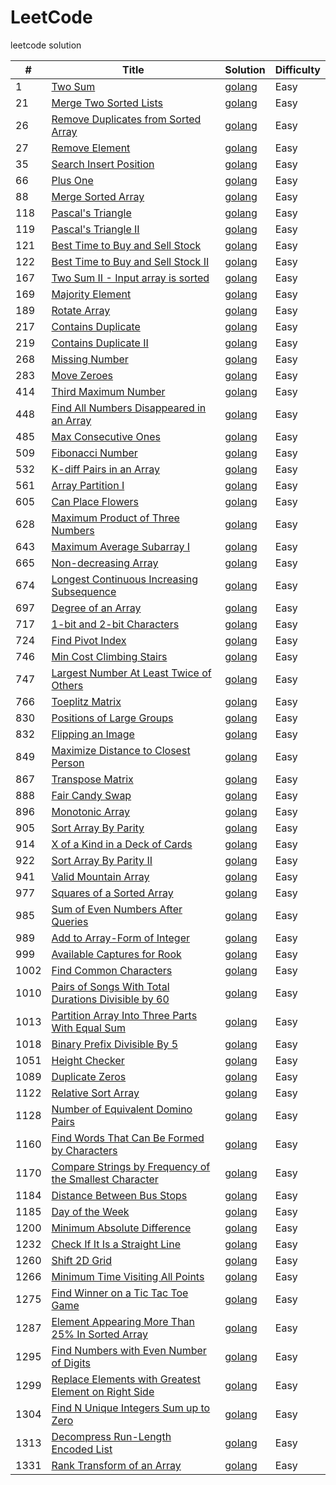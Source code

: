 # LeetCode
leetcode solution

| # | Title | Solution | Difficulty |
| ---- | ---- | ---- | ----|
| 1 | [Two Sum](https://leetcode.com/problems/two-sum/) | [golang](https://github.com/LooJee/LeetCode/blob/master/algorithms/golang/TwoSum/TwoSum.go) | Easy |
| 21 | [Merge Two Sorted Lists](https://leetcode.com/problems/merge-two-sorted-lists/) | [golang](https://github.com/LooJee/LeetCode/blob/master/algorithms/golang/MergeTwoSortedLists/MergeTwoSortedLists.go) | Easy |
| 26 | [Remove Duplicates from Sorted Array](https://leetcode.com/problems/remove-duplicates-from-sorted-array/) | [golang](https://github.com/LooJee/LeetCode/blob/master/algorithms/golang/RemoveDuplicatesfromSortedArray/RemoveDuplicatesfromSortedArray.go) | Easy |
| 27 | [Remove Element](https://leetcode.com/problems/remove-element/) | [golang](https://github.com/LooJee/LeetCode/blob/master/algorithms/golang/RemoveElement/RemoveElement.go) | Easy |
| 35 | [Search Insert Position](https://leetcode.com/problems/search-insert-position/) | [golang](https://github.com/LooJee/LeetCode/blob/master/algorithms/golang/SearchInsertPosition/SearchInsertPosition.go) | Easy |
| 66 | [Plus One](https://leetcode.com/problems/plus-one/) | [golang](https://github.com/LooJee/LeetCode/blob/master/algorithms/golang/plusOne/plusOne.go) | Easy |
| 88 | [Merge Sorted Array](https://leetcode.com/problems/merge-sorted-array/) | [golang](https://github.com/LooJee/LeetCode/blob/master/algorithms/golang/MergeSortedArray/MergeSortedArray.go) | Easy |
| 118 | [Pascal's Triangle](https://leetcode.com/problems/pascals-triangle/) | [golang](https://github.com/LooJee/LeetCode/blob/master/algorithms/golang/PascalsTriangle/PascalsTriangle.go) | Easy |
| 119 | [Pascal's Triangle II](https://leetcode.com/problems/pascals-triangle-ii/) | [golang](https://github.com/LooJee/LeetCode/blob/master/algorithms/golang/PascalsTriangleII/PascalsTriangleII.go) | Easy |
| 121 | [Best Time to Buy and Sell Stock](https://leetcode.com/problems/best-time-to-buy-and-sell-stock/) | [golang](https://github.com/LooJee/LeetCode/blob/master/algorithms/golang/BestTimetoBuyandSellStock/BestTimetoBuyandSellStock.go) | Easy |
| 122 | [Best Time to Buy and Sell Stock II](https://leetcode.com/problems/best-time-to-buy-and-sell-stock-ii/) | [golang](https://github.com/LooJee/LeetCode/blob/master/algorithms/golang/BestTimetoBuyandSellStockII/BestTimetoBuyandSellStockII.go) | Easy |
| 167 | [Two Sum II - Input array is sorted](https://leetcode.com/problems/two-sum-ii-input-array-is-sorted/) | [golang](https://github.com/LooJee/LeetCode/blob/master/algorithms/golang/TwoSumII/TwoSumII.go) | Easy |
| 169 | [Majority Element](https://leetcode.com/problems/majority-element/) | [golang](https://github.com/LooJee/LeetCode/blob/master/algorithms/golang/MajorityElement/MajorityElement.go) | Easy |
| 189 | [Rotate Array](https://leetcode.com/problems/rotate-array/) | [golang](https://github.com/LooJee/LeetCode/blob/master/algorithms/golang/RotateArray/RotateArray.go) | Easy |
| 217 | [Contains Duplicate](https://leetcode.com/problems/contains-duplicate/) | [golang](https://github.com/LooJee/LeetCode/blob/master/algorithms/golang/ContainsDuplicate/ContainsDuplicate.go) | Easy |
| 219 | [Contains Duplicate II](https://leetcode.com/problems/contains-duplicate-ii/) | [golang](https://github.com/LooJee/LeetCode/blob/master/algorithms/golang/ContainsDuplicateII/ContainsDuplicateII.go) | Easy |
| 268 | [Missing Number](https://leetcode.com/problems/missing-number/) | [golang](https://github.com/LooJee/LeetCode/blob/master/algorithms/golang/MissingNumber/MissingNumber.go) | Easy |
| 283 | [Move Zeroes](https://leetcode.com/problems/move-zeroes/) | [golang](https://github.com/LooJee/LeetCode/blob/master/algorithms/golang/MoveZeroes/MoveZeroes.go) | Easy |
| 414 | [Third Maximum Number](https://leetcode.com/problems/third-maximum-number/) | [golang](https://github.com/LooJee/LeetCode/blob/master/algorithms/golang/ThirdMaximumNumber/ThirdMaximumNumber.go) | Easy |
| 448 | [Find All Numbers Disappeared in an Array](https://leetcode.com/problems/find-all-numbers-disappeared-in-an-array/) | [golang](https://github.com/LooJee/LeetCode/blob/master/algorithms/golang/FindAllNumbersDisappearedinanArray/FindAllNumbersDisappearedinanArray.go) | Easy |
| 485 | [Max Consecutive Ones](https://leetcode.com/problems/max-consecutive-ones/) | [golang](https://github.com/LooJee/LeetCode/blob/master/algorithms/golang/MaxConsecutiveOnes/MaxConsecutiveOnes.go) | Easy |
| 509 | [Fibonacci Number](https://leetcode.com/problems/fibonacci-number/) | [golang](https://github.com/LooJee/LeetCode/blob/master/algorithms/golang/FibonacciNumber/FibonacciNumber.go) | Easy |
| 532 | [K-diff Pairs in an Array](https://leetcode.com/problems/k-diff-pairs-in-an-array/) | [golang](https://github.com/LooJee/LeetCode/blob/master/algorithms/golang/KdiffPairsinanArray/KdiffPairsinanArray.go) | Easy |
| 561 | [Array Partition I](https://leetcode.com/problems/array-partition-i/) | [golang](https://github.com/LooJee/LeetCode/blob/master/algorithms/golang/ArrayPartitionI/ArrayPartitionI.go) | Easy |
| 605 | [Can Place Flowers](https://leetcode.com/problems/can-place-flowers/) | [golang](https://github.com/LooJee/LeetCode/blob/master/algorithms/golang/can_place_flowers/can_place_flowers.go) | Easy |
| 628 | [Maximum Product of Three Numbers](https://leetcode.com/problems/maximum-product-of-three-numbers/) | [golang](https://github.com/LooJee/LeetCode/blob/master/algorithms/golang/maximum_product_of_three_numbers/maximum_product_of_three_numbers.go) | Easy |
| 643 | [Maximum Average Subarray I](https://leetcode.com/problems/maximum-average-subarray-i/) | [golang](https://github.com/LooJee/LeetCode/blob/master/algorithms/golang/maximum_average_subarray_i/maximum_average_subarray_i.go) | Easy |
| 665 | [Non-decreasing Array](https://leetcode.com/problems/non-decreasing-array/) | [golang](https://github.com/LooJee/LeetCode/blob/master/algorithms/golang/non_decreasing_array/non_decreasing_array.go) | Easy |
| 674 | [Longest Continuous Increasing Subsequence](https://leetcode.com/problems/longest-continuous-increasing-subsequence/) | [golang](https://github.com/LooJee/LeetCode/blob/master/algorithms/golang/longest_continuous_increasing_subsequence/longest_continuous_increasing_subsequence.go) | Easy |
| 697 | [Degree of an Array](https://leetcode.com/problems/degree-of-an-array/) | [golang](https://github.com/LooJee/LeetCode/blob/master/algorithms/golang/degree_of_an_array/degree_of_an_array.go) | Easy |
| 717 | [1-bit and 2-bit Characters](https://leetcode.com/problems/1-bit-and-2-bit-characters/) | [golang](https://github.com/LooJee/LeetCode/blob/master/algorithms/golang/one_bit_and_two_bit_characters/one_bit_and_two_bit_characters.go) | Easy |
| 724 | [Find Pivot Index](https://leetcode.com/problems/find-pivot-index/) | [golang](https://github.com/LooJee/LeetCode/blob/master/algorithms/golang/find_pivot_index/find_pivot_index.go) | Easy |
| 746 | [Min Cost Climbing Stairs](https://leetcode.com/problems/min-cost-climbing-stairs/) | [golang](https://github.com/LooJee/LeetCode/blob/master/algorithms/golang/min_cost_climbing_stairs/min_cost_climbing_stairs.go) | Easy |
| 747 | [Largest Number At Least Twice of Others](https://leetcode.com/problems/largest-number-at-least-twice-of-others/) | [golang](https://github.com/LooJee/LeetCode/blob/master/algorithms/golang/largest_number_at_least_twice_of_others/largest_number_at_least_twice_of_others.go) | Easy |
| 766 | [Toeplitz Matrix](https://leetcode.com/problems/toeplitz-matrix/) | [golang](https://github.com/LooJee/LeetCode/blob/master/algorithms/golang/toeplitz_matrix/toeplitz_matrix.go) | Easy |
| 830 | [Positions of Large Groups](https://leetcode.com/problems/positions-of-large-groups/) | [golang](https://github.com/LooJee/LeetCode/blob/master/algorithms/golang/positions_of_large_groups/positions_of_large_groups.go) | Easy |
| 832 | [Flipping an Image](https://leetcode.com/problems/flipping-an-image/) | [golang](https://github.com/LooJee/LeetCode/blob/master/algorithms/golang/flipping_an_image/flipping_an_image.go) | Easy |
| 849 | [Maximize Distance to Closest Person](https://leetcode.com/problems/maximize-distance-to-closest-person/) | [golang](https://github.com/LooJee/LeetCode/blob/master/algorithms/golang/maximize_distance_to_closest_person/maximize_distance_to_closest_person.go) | Easy |
| 867 | [Transpose Matrix](https://leetcode.com/problems/transpose-matrix/) | [golang](https://github.com/LooJee/LeetCode/blob/master/algorithms/golang/transpose_matrix/transpose_matrix.go) | Easy |
| 888 | [Fair Candy Swap](https://leetcode.com/problems/fair-candy-swap/) | [golang](https://github.com/LooJee/LeetCode/blob/master/algorithms/golang/fair_candy_swap/fair_candy_swap.go) | Easy |
| 896 | [Monotonic Array](https://leetcode.com/problems/monotonic-array/) | [golang](https://github.com/LooJee/LeetCode/blob/master/algorithms/golang/monotonic_array/monotonic_array.go) | Easy |
| 905 | [Sort Array By Parity](https://leetcode.com/problems/sort-array-by-parity/) | [golang](https://github.com/LooJee/LeetCode/blob/master/algorithms/golang/sort_array_by_parity/sort_array_by_parity.go) | Easy |
| 914 | [X of a Kind in a Deck of Cards](https://leetcode.com/problems/x-of-a-kind-in-a-deck-of-cards/) | [golang](https://github.com/LooJee/LeetCode/blob/master/algorithms/golang/x_of_a_kind_in_a_deck_of_cards/x_of_a_kind_in_a_deck_of_cards.go) | Easy |
| 922 | [Sort Array By Parity II](https://leetcode.com/problems/sort-array-by-parity-ii/) | [golang](https://github.com/LooJee/LeetCode/blob/master/algorithms/golang/sort_array_by_parity_ii/sort_array_by_parity_ii.go) | Easy |
| 941 | [Valid Mountain Array](https://leetcode.com/problems/valid-mountain-array/) | [golang](https://github.com/LooJee/LeetCode/blob/master/algorithms/golang/valid_mountain_array/valid_mountain_array.go) | Easy |
| 977 | [Squares of a Sorted Array](https://leetcode.com/problems/squares-of-a-sorted-array/) | [golang](https://github.com/LooJee/LeetCode/blob/master/algorithms/golang/squares_of_a_sorted_array/squares_of_a_sorted_array.go) | Easy |
| 985 | [Sum of Even Numbers After Queries](https://leetcode.com/problems/sum-of-even-numbers-after-queries/) | [golang](https://github.com/LooJee/LeetCode/blob/master/algorithms/golang/sum_of_even_numbers_after_queries/sum_of_even_numbers_after_queries.go) | Easy |
| 989 | [Add to Array-Form of Integer](https://leetcode.com/problems/add-to-array-form-of-integer/) | [golang](https://github.com/LooJee/LeetCode/blob/master/algorithms/golang/add_to_array_form_of_integer/add_to_array_form_of_integer.go) | Easy |
| 999 | [Available Captures for Rook](https://leetcode.com/problems/available-captures-for-rook/) | [golang](https://github.com/LooJee/LeetCode/blob/master/algorithms/golang/available_captures_for_rook/available_captures_for_rook.go) | Easy |
| 1002 | [Find Common Characters](https://leetcode.com/problems/find-common-characters/) | [golang](https://github.com/LooJee/LeetCode/blob/master/algorithms/golang/find_common_characters/find_common_characters.go) | Easy |
| 1010 | [Pairs of Songs With Total Durations Divisible by 60](https://leetcode.com/problems/pairs-of-songs-with-total-durations-divisible-by-60/) | [golang](https://github.com/LooJee/LeetCode/blob/master/algorithms/golang/num_pairs_divisible_by60/num_pairs_divisible_by60.go) | Easy |
| 1013 | [Partition Array Into Three Parts With Equal Sum](https://leetcode.com/problems/partition-array-into-three-parts-with-equal-sum/) | [golang](https://github.com/LooJee/LeetCode/blob/master/algorithms/golang/partition_array_into_three_parts_with_equal_sum/partition_array_into_three_parts_with_equal_sum.go) | Easy |
| 1018 | [Binary Prefix Divisible By 5](https://leetcode.com/problems/binary-prefix-divisible-by-5/) | [golang](https://github.com/LooJee/LeetCode/blob/master/algorithms/golang/binary_prefix_divisible_by_5/binary_prefix_divisible_by_5.go) | Easy |
| 1051 | [Height Checker](https://leetcode.com/problems/height-checker/) | [golang](https://github.com/LooJee/LeetCode/blob/master/algorithms/golang/height_checker/height_checker.go) | Easy |
| 1089 | [Duplicate Zeros](https://leetcode.com/problems/duplicate-zeros/) | [golang](https://github.com/LooJee/LeetCode/blob/master/algorithms/golang/duplicate_zeros/duplicate_zeros.go) | Easy |
| 1122 | [Relative Sort Array](https://leetcode.com/problems/relative-sort-array/) | [golang](https://github.com/LooJee/LeetCode/blob/master/algorithms/golang/relative_sort_array/relative_sort_array.go) | Easy |
| 1128 | [Number of Equivalent Domino Pairs](https://leetcode.com/problems/number-of-equivalent-domino-pairs/) | [golang](https://github.com/LooJee/LeetCode/blob/master/algorithms/golang/number_of_equivalent_domino_pairs/number_of_equivalent_domino_pairs.go) | Easy |
| 1160 | [Find Words That Can Be Formed by Characters](https://leetcode.com/problems/find-words-that-can-be-formed-by-characters/) | [golang](https://github.com/LooJee/LeetCode/blob/master/algorithms/golang/find_words_that_can_be_formed_by_characters/find_words_that_can_be_formed_by_characters.go) | Easy |
| 1170 | [Compare Strings by Frequency of the Smallest Character](https://leetcode.com/problems/compare-strings-by-frequency-of-the-smallest-character/) | [golang](https://github.com/LooJee/LeetCode/blob/master/algorithms/golang/compare_strings_by_frequency_of_the_smallest_character/compare_strings_by_frequency_of_the_smallest_character.go) | Easy |
| 1184 | [Distance Between Bus Stops](https://leetcode.com/problems/distance-between-bus-stops/) | [golang](https://github.com/LooJee/LeetCode/blob/master/algorithms/golang/distance_between_bus_stops/distance_between_bus_stops.go) | Easy |
| 1185 | [Day of the Week](https://leetcode.com/problems/day-of-the-week/) | [golang](https://github.com/LooJee/LeetCode/blob/master/algorithms/golang/day_of_the_week/day_of_the_week.go) | Easy |
| 1200 | [Minimum Absolute Difference](https://leetcode.com/problems/minimum-absolute-difference/) | [golang](https://github.com/LooJee/LeetCode/blob/master/algorithms/golang/minimum_absolute_difference/minimum_absolute_difference.go) | Easy |
| 1232 | [Check If It Is a Straight Line](https://leetcode.com/problems/check-if-it-is-a-straight-line/) | [golang](https://github.com/LooJee/LeetCode/blob/master/algorithms/golang/check_if_it_is_a_straight_line/check_if_it_is_a_straight_line.go) | Easy |
| 1260 | [Shift 2D Grid](https://leetcode.com/problems/shift-2d-grid/) | [golang](https://github.com/LooJee/LeetCode/blob/master/algorithms/golang/shift_2d_grid/shift_2d_grid.go) | Easy |
| 1266 | [Minimum Time Visiting All Points](https://leetcode.com/problems/minimum-time-visiting-all-points/) | [golang](https://github.com/LooJee/LeetCode/blob/master/algorithms/golang/minimum_time_visiting_all_points/minimum_time_visiting_all_points.go) | Easy |
| 1275 | [Find Winner on a Tic Tac Toe Game](https://leetcode.com/problems/find-winner-on-a-tic-tac-toe-game/) | [golang](https://github.com/LooJee/LeetCode/blob/master/algorithms/golang/find_winner_on_a_tic_tac_toe_game/find_winner_on_a_tic_tac_toe_game.go) | Easy |
| 1287 | [Element Appearing More Than 25% In Sorted Array](https://leetcode.com/problems/element-appearing-more-than-25-in-sorted-array/) | [golang](https://github.com/LooJee/LeetCode/blob/master/algorithms/golang/element_appearing_more_than_25_in_sorted_array/element_appearing_more_than_25_in_sorted_array.go) | Easy |
| 1295 | [Find Numbers with Even Number of Digits](https://leetcode.com/problems/find-numbers-with-even-number-of-digits/) | [golang](https://github.com/LooJee/LeetCode/blob/master/algorithms/golang/find_numbers_with_even_number_of_digits/find_numbers_with_even_number_of_digits.go) | Easy |
| 1299 | [Replace Elements with Greatest Element on Right Side](https://leetcode.com/problems/replace_elements_with_greatest_element_on_right_side/) | [golang](https://github.com/LooJee/LeetCode/blob/master/algorithms/golang/replace_elements_with_greatest_element_on_right_side/replace_elements_with_greatest_element_on_right_side.go) | Easy |
| 1304 | [Find N Unique Integers Sum up to Zero](https://leetcode.com/problems/find-n-unique-integers-sum-up-to-zero/) | [golang](https://github.com/LooJee/LeetCode/blob/master/algorithms/golang/find_n_unique_integers_sum_up_to_zero/find_n_unique_integers_sum_up_to_zero.go) | Easy |
| 1313 | [Decompress Run-Length Encoded List](https://leetcode.com/problems/decompress-run-length-encoded-list/) | [golang](https://github.com/LooJee/LeetCode/blob/master/algorithms/golang/decompress_run_length_encoded_list/decompress_run_length_encoded_list.go) | Easy |
| 1331 | [Rank Transform of an Array](https://leetcode.com/problems/rank-transform-of-an-array/) | [golang](https://github.com/LooJee/LeetCode/blob/master/algorithms/golang/rank_transform_of_an_array/rank_transform_of_an_array.go) | Easy |

